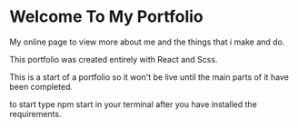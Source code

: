 # Welcome To My Portfolio

My online page to view more about me and the things that i make and do.

This portfolio was created entirely with React and Scss.

This is a start of a portfolio so it won't be live until the main parts of it have been completed.

to start type npm start in your terminal after you have installed the requirements.
